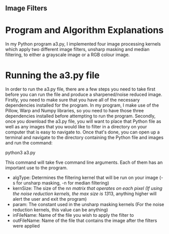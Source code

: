 ## Image Filters


# Program and Algorithm Explanations

In my Python program a3.py, I implemented four image processing kernels which
apply two different image filters, unsharp masking and median filtering, to either a
grayscale image or a RGB colour image.

# Running the a3.py file

In order to run the a3.py file, there are a few steps you need to take first before you
can run the file and produce a sharpened/noise reduced image. Firstly, you need to make
sure that you have all of the necessary dependencies installed for the program. In my
program, I make use of the Pillow, Warp and Numpy libraries, so you need to have those
three dependencies installed before attempting to run the program. Secondly, once
you download the a3.py file, you will want to place that Python file as
well as any images that you would like to filter in a directory on your computer that is
easy to navigate to. Once that's done, you can open up a terminal and navigate to the
directory containing the Python file and images and run the command:

python3 a3.py <algType> <kernSize> <param> <inFileName> <outFileName>

This command will take five command line arguments. Each of them has an important
use to the program.
- algType: Determines the filtering kernel that will be run on your image (-s for
unsharp masking, -n for median filtering)
- kernSize: The size of the n*n matrix that operates on each pixel (If using the noise
reduction kernels, the max size is 13*13, anything higher will alert the user and
exit the program)
- param: The constant used in the unsharp masking kernels (For the noise reduction
kernels, this value can be anything)
- inFileName: Name of the file you wish to apply the filter to
- outFileName: Name of the file that contains the image after the filters were
applied
